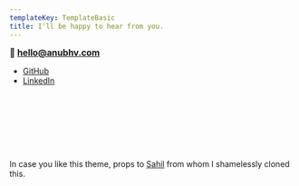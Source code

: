 ```yaml
---
templateKey: TemplateBasic
title: I'll be happy to hear from you.
---
```


<strong style="font-weight: bold; font-size: 1.1em;">📮 hello@anubhv.com</strong>

<!-- I could've written my Twitter handle as well but I sometimes get political there so would skip that for now. -->

- [GitHub](https://github.com/anubhv911)
- [LinkedIn](https://www.linkedin.com/in/anubhav-agrawal/)

<br>
<br>
<br>
<br>
<br>
<br>


In case you like this theme, props to [Sahil](https://sahilyadav.com/) from whom I shamelessly cloned this.
